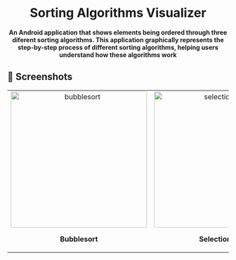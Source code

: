 <h1 align="center" style="font-weight: bold;">Sorting Algorithms Visualizer </h1>

<p align="center">
    <b>An Android application that shows elements being ordered through three diferent sorting algorithms.  This application graphically represents the step-by-step process of different sorting algorithms, helping users understand how these algorithms work</b>
</p>

<h2 id="layout">🎨 Screenshots</h2>

<table align="center">
  <tr>
    <td align="center">
      <img src="https://github.com/user-attachments/assets/5fd7b575-9a63-432a-819b-f38eb2b95e1f" width="310" alt="bubblesort"/>
      <br>
      <p><b>Bubblesort</b></p>
    </td>
    <td align="center">
      <img src="https://github.com/user-attachments/assets/b3af14fe-de2b-4df0-b9b8-e5bf95723915" width="310" alt="selectionsort"/>
      <br>
      <p><b>Selectionsort</b></p>
    </td>
    <td align="center">
      <img src="https://github.com/user-attachments/assets/81b6d8fe-82bd-4e11-beb0-6eb110b7e901" width="310" alt="insertionsort"/>
      <br>
      <p><b>Insertionsort</b></p>
    </td>
  </tr>
</table>
